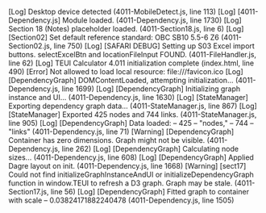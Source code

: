 [Log] Desktop device detected (4011-MobileDetect.js, line 113)
[Log] [4011-Dependency.js] Module loaded. (4011-Dependency.js, line 1730)
[Log] Section 18 (Notes) placeholder loaded. (4011-Section18.js, line 6)
[Log] [Section02] Set default reference standard: OBC SB10 5.5-6 Z6 (4011-Section02.js, line 750)
[Log] [SAFARI DEBUG] Setting up S03 Excel import buttons. selectExcelBtn and locationFileInput FOUND. (4011-FileHandler.js, line 62)
[Log] TEUI Calculator 4.011 initialization complete (index.html, line 490)
[Error] Not allowed to load local resource: file:///favicon.ico
[Log] [DependencyGraph] DOMContentLoaded, attempting initialization... (4011-Dependency.js, line 1699)
[Log] [DependencyGraph] Initializing graph instance and UI... (4011-Dependency.js, line 1630)
[Log] [StateManager] Exporting dependency graph data... (4011-StateManager.js, line 867)
[Log] [StateManager] Exported 425 nodes and 744 links. (4011-StateManager.js, line 905)
[Log] [DependencyGraph] Data loaded: – 425 – "nodes," – 744 – "links" (4011-Dependency.js, line 71)
[Warning] [DependencyGraph] Container has zero dimensions. Graph might not be visible. (4011-Dependency.js, line 262)
[Log] [DependencyGraph] Calculating node sizes... (4011-Dependency.js, line 608)
[Log] [DependencyGraph] Applied Dagre layout on init. (4011-Dependency.js, line 1668)
[Warning] [sect17] Could not find initializeGraphInstanceAndUI or initializeDependencyGraph function in window.TEUI to refresh a D3 graph. Graph may be stale. (4011-Section17.js, line 56)
[Log] [DependencyGraph] Fitted graph to container with scale – 0.03824171882240478 (4011-Dependency.js, line 1505)
